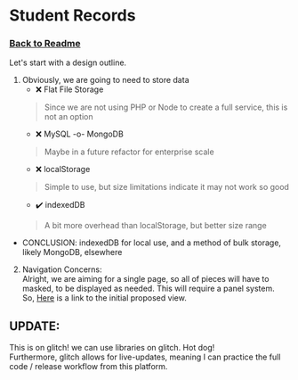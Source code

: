 # Student Records
### [Back to Readme](../README.md)

Let's start with a design outline.

1. Obviously, we are going to need to store data
     - :x: Flat File Storage
    > Since we are not using PHP or Node to create a full service, this is not an option
     - :x: MySQL -o- MongoDB
    > Maybe in a future refactor for enterprise scale
     - :x: localStorage
    > Simple to use, but size limitations indicate it may not work so good
     - :heavy_check_mark: indexedDB
    > A bit more overhead than localStorage, but better size range
  - CONCLUSION: indexedDB for local use, and a method of bulk storage, likely MongoDB, elsewhere

2. Navigation Concerns:  
  Alright, we are aiming for a single page, so all of pieces will have to masked, to be displayed as needed. This will require a panel system.  
  So, [Here](https://linen-ubiquitous-scraper.glitch.me/) is a link to the initial proposed view.

  ## UPDATE:
  This is on glitch! we can use libraries on glitch. Hot dog!  
  Furthermore, glitch allows for live-updates, meaning I can practice the full code / release workflow from this platform.
  
